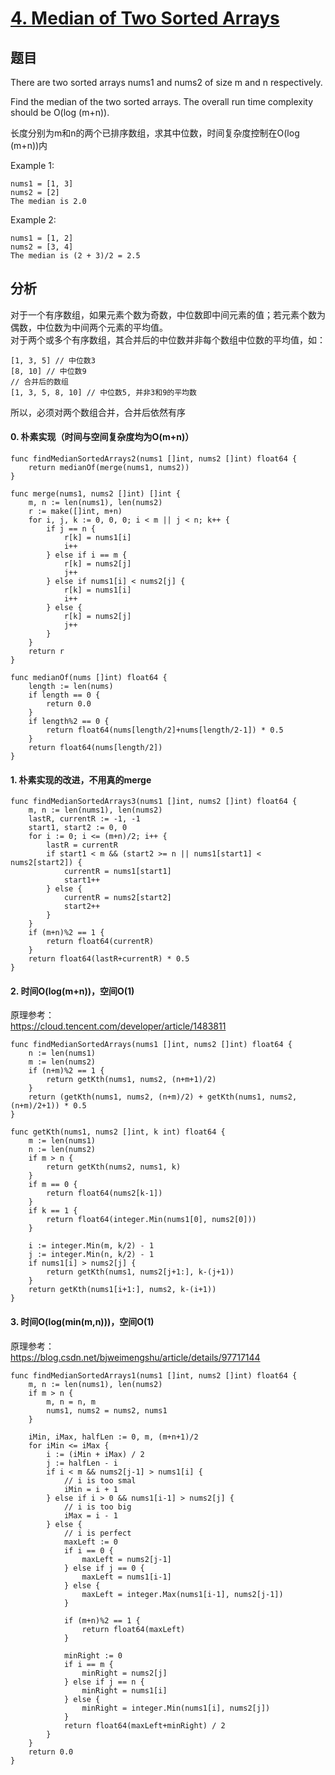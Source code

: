 # [4. Median of Two Sorted Arrays](https://leetcode.com/problems/median-of-two-sorted-arrays/)

## 题目
There are two sorted arrays nums1 and nums2 of size m and n respectively.

Find the median of the two sorted arrays. The overall run time complexity should be O(log (m+n)).

长度分别为m和n的两个已排序数组，求其中位数，时间复杂度控制在O(log (m+n))内

Example 1:
```
nums1 = [1, 3]
nums2 = [2]
The median is 2.0
```
Example 2:
```
nums1 = [1, 2]
nums2 = [3, 4]
The median is (2 + 3)/2 = 2.5
```
## 分析
对于一个有序数组，如果元素个数为奇数，中位数即中间元素的值；若元素个数为偶数，中位数为中间两个元素的平均值。<br>
对于两个或多个有序数组，其合并后的中位数并非每个数组中位数的平均值，如：
```
[1, 3, 5] // 中位数3
[8, 10] // 中位数9
// 合并后的数组
[1, 3, 5, 8, 10] // 中位数5, 并非3和9的平均数
```
所以，必须对两个数组合并，合并后依然有序<br>

#### 0. 朴素实现（时间与空间复杂度均为O(m+n)）

```
func findMedianSortedArrays2(nums1 []int, nums2 []int) float64 {
	return medianOf(merge(nums1, nums2))
}

func merge(nums1, nums2 []int) []int {
	m, n := len(nums1), len(nums2)
	r := make([]int, m+n)
	for i, j, k := 0, 0, 0; i < m || j < n; k++ {
		if j == n {
			r[k] = nums1[i]
			i++
		} else if i == m {
			r[k] = nums2[j]
			j++
		} else if nums1[i] < nums2[j] {
			r[k] = nums1[i]
			i++
		} else {
			r[k] = nums2[j]
			j++
		}
	}
	return r
}

func medianOf(nums []int) float64 {
	length := len(nums)
	if length == 0 {
		return 0.0
	}
	if length%2 == 0 {
		return float64(nums[length/2]+nums[length/2-1]) * 0.5
	}
	return float64(nums[length/2])
}
```
#### 1. 朴素实现的改进，不用真的merge
```
func findMedianSortedArrays3(nums1 []int, nums2 []int) float64 {
	m, n := len(nums1), len(nums2)
	lastR, currentR := -1, -1
	start1, start2 := 0, 0
	for i := 0; i <= (m+n)/2; i++ {
		lastR = currentR
		if start1 < m && (start2 >= n || nums1[start1] < nums2[start2]) {
			currentR = nums1[start1]
			start1++
		} else {
			currentR = nums2[start2]
			start2++
		}
	}
	if (m+n)%2 == 1 {
		return float64(currentR)
	}
	return float64(lastR+currentR) * 0.5
}
```
#### 2. 时间O(log(m+n))，空间O(1)

原理参考：<br>
https://cloud.tencent.com/developer/article/1483811<br>

```
func findMedianSortedArrays(nums1 []int, nums2 []int) float64 {
	n := len(nums1)
	m := len(nums2)
	if (n+m)%2 == 1 {
		return getKth(nums1, nums2, (n+m+1)/2)
	}
	return (getKth(nums1, nums2, (n+m)/2) + getKth(nums1, nums2, (n+m)/2+1)) * 0.5
}

func getKth(nums1, nums2 []int, k int) float64 {
	m := len(nums1)
	n := len(nums2)
	if m > n {
		return getKth(nums2, nums1, k)
	}
	if m == 0 {
		return float64(nums2[k-1])
	}
	if k == 1 {
		return float64(integer.Min(nums1[0], nums2[0]))
	}

	i := integer.Min(m, k/2) - 1
	j := integer.Min(n, k/2) - 1
	if nums1[i] > nums2[j] {
		return getKth(nums1, nums2[j+1:], k-(j+1))
	}
	return getKth(nums1[i+1:], nums2, k-(i+1))
}
```

#### 3. 时间O(log(min(m,n)))，空间O(1)

原理参考：<br>
https://blog.csdn.net/bjweimengshu/article/details/97717144<br>

```
func findMedianSortedArrays1(nums1 []int, nums2 []int) float64 {
	m, n := len(nums1), len(nums2)
	if m > n {
		m, n = n, m
		nums1, nums2 = nums2, nums1
	}

	iMin, iMax, halfLen := 0, m, (m+n+1)/2
	for iMin <= iMax {
		i := (iMin + iMax) / 2
		j := halfLen - i
		if i < m && nums2[j-1] > nums1[i] {
			// i is too smal
			iMin = i + 1
		} else if i > 0 && nums1[i-1] > nums2[j] {
			// i is too big
			iMax = i - 1
		} else {
			// i is perfect
			maxLeft := 0
			if i == 0 {
				maxLeft = nums2[j-1]
			} else if j == 0 {
				maxLeft = nums1[i-1]
			} else {
				maxLeft = integer.Max(nums1[i-1], nums2[j-1])
			}

			if (m+n)%2 == 1 {
				return float64(maxLeft)
			}

			minRight := 0
			if i == m {
				minRight = nums2[j]
			} else if j == n {
				minRight = nums1[i]
			} else {
				minRight = integer.Min(nums1[i], nums2[j])
			}
			return float64(maxLeft+minRight) / 2
		}
	}
	return 0.0
}
```
